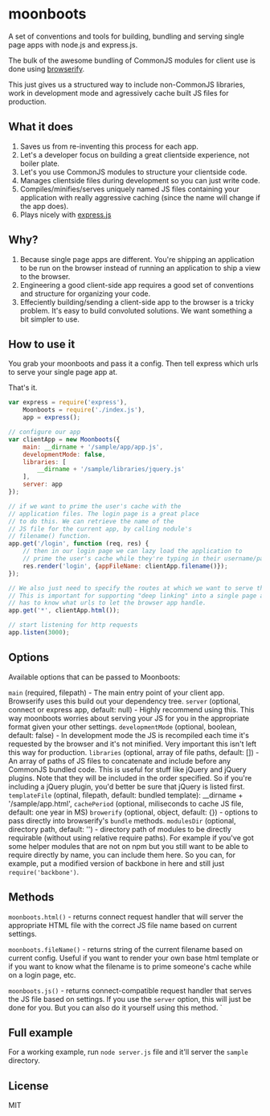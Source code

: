 # moonboots

A set of conventions and tools for building, bundling and serving single page apps with node.js and express.js.

The bulk of the awesome bundling of CommonJS modules for client use is done using [browserify](http://browserify.org/).

This just gives us a structured way to include non-CommonJS libraries, work in development mode and agressively cache built JS files for production.


## What it does

1. Saves us from re-inventing this process for each app.
1. Let's a developer focus on building a great clientside experience, not boiler plate.
1. Let's you use CommonJS modules to structure your clientside code.
1. Manages clientside files during development so you can just write code.
1. Compiles/minifies/serves uniquely named JS files containing your application with really aggressive caching (since the name will change if the app does).
1. Plays nicely with [express.js](http://expressjs.com)


## Why?

1. Because single page apps are different. You're shipping an application to be run on the browser instead of running an application to ship a view to the browser.
1. Engineering a good client-side app requires a good set of conventions and structure for organizing your code.
1. Effeciently building/sending a client-side app to the browser is a tricky problem. It's easy to build convoluted solutions. We want something a bit simpler to use.


## How to use it

You grab your moonboots and pass it a config. Then tell express which urls to serve your single page app at. 

That's it.

```js
var express = require('express'),
    Moonboots = require('./index.js'),
    app = express();

// configure our app
var clientApp = new Moonboots({
    main: __dirname + '/sample/app/app.js',
    developmentMode: false,
    libraries: [
        __dirname + '/sample/libraries/jquery.js'
    ],
    server: app
});

// if we want to prime the user's cache with the
// application files. The login page is a great place
// to do this. We can retrieve the name of the
// JS file for the current app, by calling nodule's
// filename() function.
app.get('/login', function (req, res) {
    // then in our login page we can lazy load the application to
    // prime the user's cache while they're typing in their username/password
    res.render('login', {appFileName: clientApp.filename()});
});

// We also just need to specify the routes at which we want to serve this clientside app.
// This is important for supporting "deep linking" into a single page app. The server
// has to know what urls to let the browser app handle.
app.get('*', clientApp.html());

// start listening for http requests
app.listen(3000);


```


## Options

Available options that can be passed to Moonboots:

`main` (required, filepath) - The main entry point of your client app. Browserify uses this build out your dependency tree.
`server` (optional, connect or express app, default: null) - Highly recommend using this. This way moonboots worries about serving your JS for you in the appropriate format given your other settings.
`developmentMode` (optional, boolean, default: false) - In development mode the JS is recompiled each time it's requested by the browser and it's not minified. Very important this isn't left this way for production. 
`libraries` (optional, array of file paths, default: []) - An array of paths of JS files to concatenate and include before any CommonJS bundled code. This is useful for stuff like jQuery and jQuery plugins. Note that they will be included in the order specified. So if you're including a jQuery plugin, you'd better be sure that jQuery is listed first. 
`templateFile` (optinal, filepath, default: bundled template): __dirname + '/sample/app.html',
`cachePeriod` (optional, miliseconds to cache JS file, default: one year in MS)
`browerify` (optional, object, default: {}) - options to pass directly into browserify's `bundle` methods.
`modulesDir` (optional, directory path, default: '') - directory path of modules to be directly requirable (without using relative require paths). For example if you've got some helper modules that are not on npm but you still want to be able to require directly by name, you can include them here. So you can, for example, put a modified version of backbone in here and still just `require('backbone')`.


## Methods

`moonboots.html()` - returns connect request handler that will server the appropriate HTML file with the correct JS file name based on current settings.

`moonboots.fileName()` - returns string of the current filename based on current config. Useful if you want to render your own base html template or if you want to know what the filename is to prime someone's cache while on a login page, etc.

`moonboots.js()` - returns connect-compatible request handler that serves the JS file based on settings. If you use the `server` option, this will just be done for you. But you can also do it yourself using this method.
`


## Full example

For a working example, run `node server.js` file and it'll server the `sample` directory.

## License

MIT
